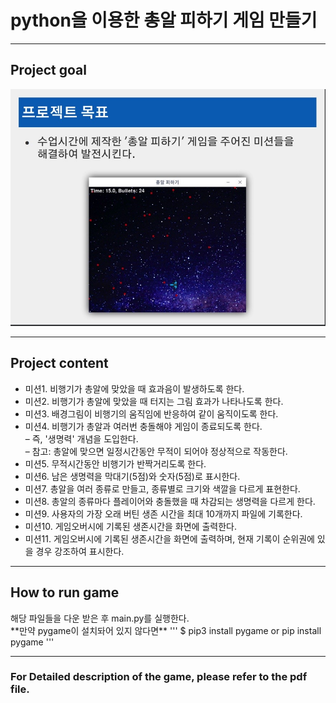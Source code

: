 # python을 이용한 총알 피하기 게임 만들기

---

## Project goal

<img src = "projectimg.jpeg">

---

## Project content

- 미션1. 비행기가 총알에 맞았을 때 효과음이 발생하도록 한다.
- 미션2. 비행기가 총알에 맞았을 때 터지는 그림 효과가 나타나도록 한다.
- 미션3. 배경그림이 비행기의 움직임에 반응하여 같이 움직이도록 한다.
- 미션4. 비행기가 총알과 여러번 충돌해야 게임이 종료되도록 한다.  
  – 즉, '생명력' 개념을 도입한다.  
  – 참고: 총알에 맞으면 일정시간동안 무적이 되어야 정상적으로 작동한다.
- 미션5. 무적시간동안 비행기가 반짝거리도록 한다.
- 미션6. 남은 생명력을 막대기(5점)와 숫자(5점)로 표시한다.
- 미션7. 총알을 여러 종류로 만들고, 종류별로 크기와 색깔을 다르게 표현한다.
- 미션8. 총알의 종류마다 플레이어와 충돌했을 때 차감되는 생명력을 다르게 한다.
- 미션9. 사용자의 가장 오래 버틴 생존 시간을 최대 10개까지 파일에 기록한다.
- 미션10. 게임오버시에 기록된 생존시간을 화면에 출력한다.
- 미션11. 게임오버시에 기록된 생존시간을 화면에 출력하며, 현재 기록이 순위권에 있을 경우 강조하여 표시한다.

---

## How to run game

해당 파일들을 다운 받은 후 main.py를 실행한다.  
\*\*만약 pygame이 설치돠어 있지 않다면\*\*
'''
$ pip3 install pygame or pip install pygame
'''

---

### For Detailed description of the game, please refer to the pdf file.
